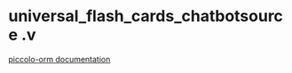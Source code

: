 # universal_flash_cards_chatbotsource .v    

[piccolo-orm documentation](https://piccolo-orm.com/)

